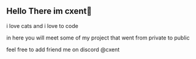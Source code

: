 ## Hello There im cxent👋
i love cats
and i love to code 

in here you will meet some of my project that went from private to public 

feel free to add friend me on discord @cxent

